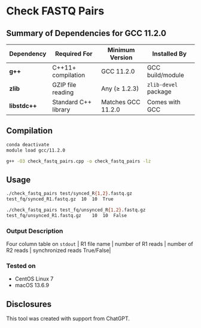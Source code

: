 # Check FASTQ Pairs

## Summary of Dependencies for GCC 11.2.0

| Dependency      | Required For           | Minimum Version     | Installed By         |
|-----------------|------------------------|----------------------|----------------------|
| **g++**         | C++11+ compilation     | GCC 11.2.0           | GCC build/module     |
| **zlib**        | GZIP file reading      | Any (≥ 1.2.3)        | `zlib-devel` package |
| **libstdc++**   | Standard C++ library   | Matches GCC 11.2.0   | Comes with GCC       |


## Compilation
```bash
conda deactivate
module load gcc/11.2.0

g++ -O3 check_fastq_pairs.cpp -o check_fastq_pairs -lz

```

## Usage

```bash
./check_fastq_pairs test/synced_R{1,2}.fastq.gz
test_fq/synced_R1.fastq.gz	10	10	True

./check_fastq_pairs test_fq/unsynced_R{1,2}.fastq.gz
test_fq/unsynced_R1.fastq.gz	10	10	False
```

### Output Description

Four column table on `stdout` 
| R1 file name | number of R1 reads | number of R2 reads | synchronized reads True/False|


### Tested on 
* CentOS Linux 7
* macOS 13.6.9

## Disclosures
This tool was created with support from ChatGPT.
